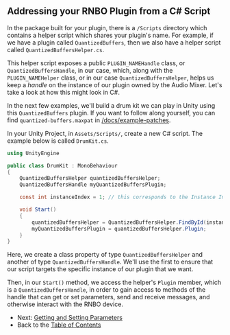 ## Addressing your RNBO Plugin from a C# Script

In the package built for your plugin, there is a `/Scripts` directory which contains a helper script which shares your plugin's name. For example, if we have a plugin called `QuantizedBuffers`, then we also have a helper script called `QuantizedBuffersHelper.cs`.

This helper script exposes a public `PLUGIN_NAMEHandle` class, or `QuantizedBuffersHandle`, in our case, which, along with the `PLUGIN_NAMEHelper` class, or in our case `QuantizedBuffersHelper`, helps us keep a *handle* on the instance of our plugin owned by the Audio Mixer. Let's take a look at how this might look in C#.

In the next few examples, we'll build a drum kit we can play in Unity using this `QuantizedBuffers` plugin. If you want to follow along yourself, you can find `quantized-buffers.maxpat` in [/docs/example-patches](./example-patches/).

In your Unity Project, in `Assets/Scripts/`, create a new C# script. The example below is called `DrumKit.cs`.

```csharp
using UnityEngine

public class DrumKit : MonoBehaviour
{
    QuantizedBuffersHelper quantizedBuffersHelper;
    QuantizedBuffersHandle myQuantizedBuffersPlugin;

    const int instanceIndex = 1; // this corresponds to the Instance Index key we set in the mixer

    void Start()
    {
        quantizedBuffersHelper = QuantizedBuffersHelper.FindById(instanceIndex);
        myQuantizedBuffersPlugin = quantizedBuffersHelper.Plugin;
    }
}
```

Here, we create a class property of type `QuantizedBuffersHelper` and another of type `QuantizedBuffersHandle`. We'll use the first to ensure that our script targets the specific instance of our plugin that we want. 

Then, in our `Start()` method, we access the helper's `Plugin` member, which is a `QuantizedBuffersHandle`, in order to gain access to methods of the handle that can get or set parameters, send and receive messages, and otherwise interact with the RNBO device.

- Next: [Getting and Setting Parameters](PARAMETERS.md)
- Back to the [Table of Contents](README.md#table-of-contents)

